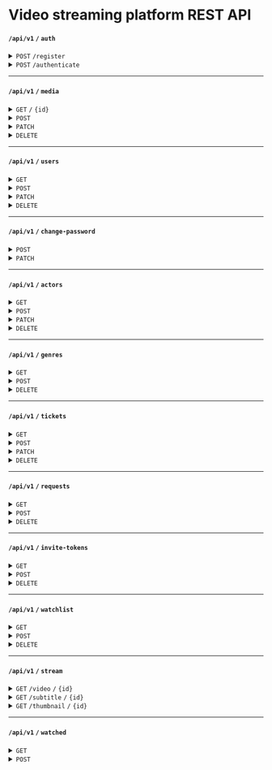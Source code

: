 

# Video streaming platform REST API

#### <code>/api/v1</code> <code>/</code> <code>auth</code> 

<details>
    <summary><code>POST</code> <code>/register</code></summary>

##### URL Parameters
> |name|type|data type|description|
> |-|-|-|-|
> |token|optional|text|Invite token|

##### Body Parameters
> |name|type|data type|description|
> |-|-|-|-|
> |email|optional|text|-|
> |username|required|text|-|
> |password|required|text|-|
</details>
<details> 
    <summary><code>POST</code> <code>/authenticate</code></summary>

##### Body Parameters
> |name|type|data type|description|
> |-|-|-|-|
> |username|required|text|-|
> |password|required|text|-|
</details>

---
#### <code>/api/v1</code> <code>/</code> <code>media</code>

<details>
    <summary><code>GET</code> <code>/</code> <code>{id}</code> </summary>

##### URL Parameters
> |name|type|data type|description|
> |-|-|-|-|
> |id|optional|integer|id of media|
</details>
<details>
    <summary><code>POST</code></summary>

##### Form-data Parameters
> |name|type|data type|description|
> |-|-|-|-|
> |name|required|text|-|
> |thumbnail|required|file|jpg, jpg or png|
> |trailer|optional|text|link to trailer|
> |type|required|text|"MOVIE", "SERIES" or "ANIME"|
> |genres|required|text|comma separated|
> |actors|optional|text|comma separated. ids of actors not there name|
</details>
<details>
    <summary><code>PATCH</code></summary>

##### Body Parameters
> |name|type|data type|description|
> |-|-|-|-|
> |id|required|integer|-|
> |name|optional|text|-|
> |thumbnail|optional|binary|-|
> |trailer|optional|text|link to trailer|
> |type|optional|text|"MOVIE", "SERIES" or "ANIME"|
> |genres|optional|text|-|
> |actors|optional|text|-|
</details>
<details>
    <summary><code>DELETE</code></summary>

##### Body Parameters
> |name|type|data type|description|
> |-|-|-|-|
> |id|required|integer|-|
</details>

---
#### <code>/api/v1</code> <code>/</code> <code>users</code>

<details>
    <summary><code>GET</code> </summary>

##### URL Parameters
> |name|type|data type|description|
> |-|-|-|-|
> |-|-|-|-|
</details>
<details>
    <summary><code>POST</code></summary>

##### Body Parameters
> |name|type|data type|description|
> |-|-|-|-|
> |username|required|text|-|
> |password|required|text|-|
> |email|optional|text|-|
> |role|required|text|"user", "critic" or "admin"|
</details>
<details>
    <summary><code>PATCH</code></summary>

##### Body Parameters
> |name|type|data type|description|
> |-|-|-|-|
> |username|required|text|-|
> |email|optional|text|-|
> |role|optional|text|"user", "critic" or "admin"|
</details>
<details>
    <summary><code>DELETE</code></summary>

##### Body Parameters
> |name|type|data type|description|
> |-|-|-|-|
> |username|required|text|-|
</details>

---
#### <code>/api/v1</code> <code>/</code> <code>change-password</code>

<details>
    <summary><code>POST</code></summary>

##### Body Parameters
> |name|type|data type|description|
> |-|-|-|-|
> |email|required|text|-|
</details>

<details>
    <summary><code>PATCH</code></summary>

##### URL Parameters
> |name|type|data type|description|
> |-|-|-|-|
> |token|required|text|-|

##### Body Parameters
> |name|type|data type|description|
> |-|-|-|-|
> |password|required|text|-|
</details>

---
#### <code>/api/v1</code> <code>/</code> <code>actors</code>

<details>
    <summary><code>GET</code></summary>

##### URL Parameters
> |name|type|data type|description|
> |-|-|-|-|
> |-|-|-|-|
</details>
<details>
    <summary><code>POST</code></summary>

##### Body Parameters
> |name|type|data type|description|
> |-|-|-|-|
> |firstname|required|text|-|
> |lastname|required|text|-|
</details>

<details>
    <summary><code>PATCH</code></summary>

##### Body Parameters
> |name|type|data type|description|
> |-|-|-|-|
> |id|required|integer|-|
> |firstname|optional|text|-|
> |lastname|optional|text|-|
</details>
<details>
    <summary><code>DELETE</code></summary>

##### Body Parameters
> |name|type|data type|description|
> |-|-|-|-|
> |id|required|integer|-|
</details>

---
#### <code>/api/v1</code> <code>/</code> <code>genres</code>

<details>
    <summary><code>GET</code></summary>

##### URL Parameters
> |name|type|data type|description|
> |-|-|-|-|
> |-|-|-|-|
</details>
<details>
    <summary><code>POST</code></summary>

##### Body Parameters
> |name|type|data type|description|
> |-|-|-|-|
> |genre|required|text|-|
</details>

<details>
    <summary><code>DELETE</code></summary>

##### Body Parameters
> |name|type|data type|description|
> |-|-|-|-|
> |genre|required|text|-|
</details>

---
#### <code>/api/v1</code> <code>/</code> <code>tickets</code>

<details>
    <summary><code>GET</code></summary>

##### URL Parameters
> |name|type|data type|description|
> |-|-|-|-|
> |-|-|-|-|
</details>
<details>
    <summary><code>POST</code></summary>

##### Body Parameters
> |name|type|data type|description|
> |-|-|-|-|
> |title|required|text|-|
> |comment|required|text|-|
> |type|required|text|"issue", "suggestion" or "other"|
</details>
<details>
    <summary><code>PATCH</code></summary>

##### Body Parameters
> |name|type|data type|description|
> |-|-|-|-|
> |id|required|integer|-|
> |type|required|text|"issue", "suggestion" or "other"|
</details>

<details>
    <summary><code>DELETE</code></summary>

##### Body Parameters
> |name|type|data type|description|
> |-|-|-|-|
> |id|required|integer|-|
</details>

---
#### <code>/api/v1</code> <code>/</code> <code>requests</code>

<details>
    <summary><code>GET</code></summary>

##### URL Parameters
> |name|type|data type|description|
> |-|-|-|-|
> |-|-|-|-|
</details>
<details>
    <summary><code>POST</code></summary>

##### Body Parameters
> |name|type|data type|description|
> |-|-|-|-|
> |name|required|text|-|
> |year|required|integer|-|
> |comment|optional|text|-|
</details>

<details>
    <summary><code>DELETE</code></summary>

##### Body Parameters
> |name|type|data type|description|
> |-|-|-|-|
> |id|required|integer|-|
</details>

---
#### <code>/api/v1</code> <code>/</code> <code>invite-tokens</code>

<details>
    <summary><code>GET</code></summary>

##### URL Parameters
> |name|type|data type|description|
> |-|-|-|-|
> |-|-|-|-|
</details>


<details>
    <summary><code>POST</code></summary>

##### Body Parameters
> |name|type|data type|description|
> |-|-|-|-|
> |expiration|required|datetime|example: 2024-02-09T11:19:42.12Z|
> |role|required|text|"user", "critic", "admin"|
</details>
<details>
    <summary><code>DELETE</code></summary>

##### Body Parameters
> |name|type|data type|description|
> |-|-|-|-|
> |token|required|text|-|
</details>

---
#### <code>/api/v1</code> <code>/</code> <code>watchlist</code>

<details>
    <summary><code>GET</code></summary>

##### URL Parameters
> |name|type|data type|description|
> |-|-|-|-|
> |-|-|-|-|
</details>


<details>
    <summary><code>POST</code></summary>

##### Body Parameters
> |name|type|data type|description|
> |-|-|-|-|
> |id|required|integer|id of media|
</details>
<details>
    <summary><code>DELETE</code></summary>

##### Body Parameters
> |name|type|data type|description|
> |-|-|-|-|
> |id|required|integer|id of media|
</details>

---
#### <code>/api/v1</code> <code>/</code> <code>stream</code>

<details>
    <summary><code>GET</code> <code>/video</code> <code>/</code> <code>{id}</code></summary>

##### URL Parameters
> |name|type|data type|description|
> |-|-|-|-|
> |id|required|integer|id of the video|
</details>
<details>
    <summary><code>GET</code> <code>/subtitle</code> <code>/</code> <code>{id}</code></summary>

##### URL Parameters
> |name|type|data type|description|
> |-|-|-|-|
> |id|required|integer|id of the subtitle|
</details>
<details>
    <summary><code>GET</code> <code>/thumbnail</code> <code>/</code> <code>{id}</code></summary>

##### URL Parameters
> |name|type|data type|description|
> |-|-|-|-|
> |id|required|integer|id of the corresponding media|
</details>

---
#### <code>/api/v1</code> <code>/</code> <code>watched</code>

<details>
    <summary><code>GET</code></summary>

##### URL Parameters
> |name|type|data type|description|
> |-|-|-|-|
> |-|-|-|-|
</details>


<details>
    <summary><code>POST</code></summary>

##### Body Parameters
> |name|type|data type|description|
> |-|-|-|-|
> |id|required|integer|id of video|
> |timestamp|required|float|current time of video|
</details>